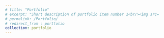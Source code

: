 ```yaml
---
# title: "Portfolio"
# excerpt: "Short description of portfolio item number 1<br/><img src='/images/500x300.png'>"
# permalink: /Portfolio/
# redirect_from : portfolio
collection: portfolio
---
```


<!-- This is an item in your portfolio. It can be have images or nice text. If you name the file .md, it will be parsed as markdown. If you name the file .html, it will be parsed as HTML. -->

